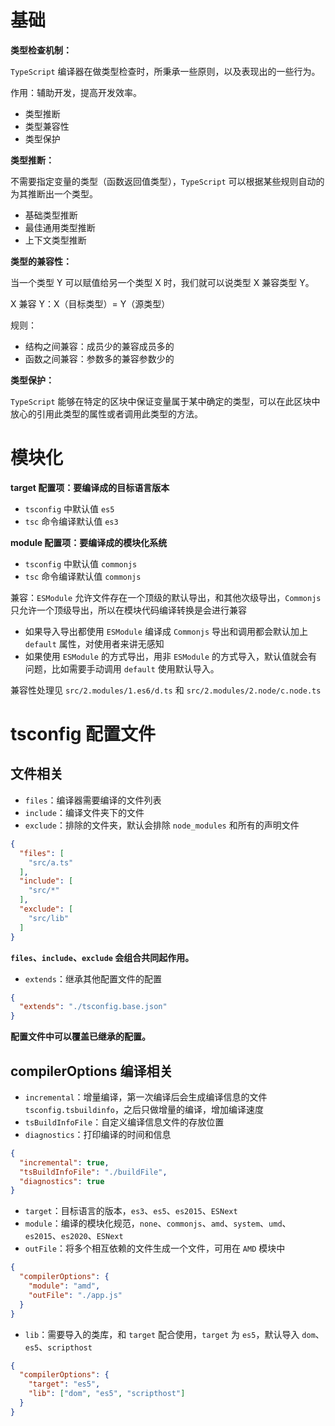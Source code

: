 # 基础

**类型检查机制：**

`TypeScript` 编译器在做类型检查时，所秉承一些原则，以及表现出的一些行为。

作用：辅助开发，提高开发效率。

- 类型推断
- 类型兼容性
- 类型保护

**类型推断：**

不需要指定变量的类型（函数返回值类型），`TypeScript` 可以根据某些规则自动的为其推断出一个类型。

- 基础类型推断
- 最佳通用类型推断
- 上下文类型推断

**类型的兼容性：**

当一个类型 Y 可以赋值给另一个类型 X 时，我们就可以说类型 X 兼容类型 Y。

X 兼容 Y：X（目标类型）= Y（源类型）

规则：

- 结构之间兼容：成员少的兼容成员多的
- 函数之间兼容：参数多的兼容参数少的

**类型保护：**

`TypeScript` 能够在特定的区块中保证变量属于某中确定的类型，可以在此区块中放心的引用此类型的属性或者调用此类型的方法。

# 模块化

**target 配置项：要编译成的目标语言版本**

- `tsconfig` 中默认值 `es5`
- `tsc` 命令编译默认值 `es3`

**module 配置项：要编译成的模块化系统**

- `tsconfig` 中默认值 `commonjs`
- `tsc` 命令编译默认值 `commonjs`

兼容：`ESModule` 允许文件存在一个顶级的默认导出，和其他次级导出，`Commonjs` 只允许一个顶级导出，所以在模块代码编译转换是会进行兼容

- 如果导入导出都使用 `ESModule` 编译成 `Commonjs` 导出和调用都会默认加上 `default` 属性，对使用者来讲无感知
- 如果使用 `ESModule` 的方式导出，用非 `ESModule` 的方式导入，默认值就会有问题，比如需要手动调用 `default` 使用默认导入。

兼容性处理见 `src/2.modules/1.es6/d.ts` 和 `src/2.modules/2.node/c.node.ts`

# tsconfig 配置文件

## 文件相关

- `files`：编译器需要编译的文件列表
- `include`：编译文件夹下的文件
- `exclude`：排除的文件夹，默认会排除 `node_modules` 和所有的声明文件

```json
{
  "files": [
    "src/a.ts"
  ],
  "include": [
    "src/*"
  ],
  "exclude": [
    "src/lib"
  ]
}
```

**`files`、`include`、`exclude` 会组合共同起作用。**


- `extends`：继承其他配置文件的配置

```json
{
  "extends": "./tsconfig.base.json"
}
```

**配置文件中可以覆盖已继承的配置。**

## compilerOptions 编译相关

- `incremental`：增量编译，第一次编译后会生成编译信息的文件 `tsconfig.tsbuildinfo`，之后只做增量的编译，增加编译速度
- `tsBuildInfoFile`：自定义编译信息文件的存放位置
- `diagnostics`：打印编译的时间和信息

```json
{
  "incremental": true,
  "tsBuildInfoFile": "./buildFile",
  "diagnostics": true
}
```

- `target`：目标语言的版本，`es3`、`es5`、`es2015`、`ESNext`
- `module`：编译的模块化规范，`none`、`commonjs`、`amd`、`system`、`umd`、`es2015`、`es2020`、`ESNext`
- `outFile`：将多个相互依赖的文件生成一个文件，可用在 `AMD` 模块中

```json
{
  "compilerOptions": {
    "module": "amd",
    "outFile": "./app.js"
  }
}
```

- `lib`：需要导入的类库，和 `target` 配合使用，`target` 为 `es5`，默认导入 `dom`、`es5`、`scripthost`

```json
{
  "compilerOptions": {
    "target": "es5",
    "lib": ["dom", "es5", "scripthost"]
  }
}
```
